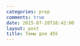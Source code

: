 ```yaml
---
categories: prep
comments: true
date: 2015-07-28T16:42:00
layout: post
title: Темы для 455
---
```


